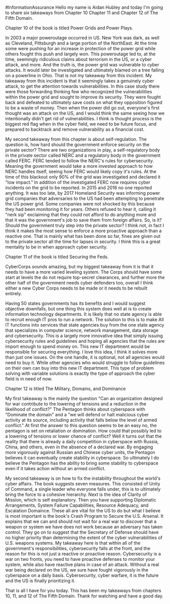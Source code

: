 #InformationAssurance
Hello my name is Aidan Hubley and today I'm going to share six takeaways from Chapter 10 Chapter 11 and Chapter 12 of The Fifth Domain.

Chapter 10 of the book is titled Power Grids and Power Plays. 

In 2003 a major poweroutage occurred in US. New York was dark, as well as Cleveland, Pittsburgh and a large portion of the NorthEast. At the time some were pushing for an increase in protection of the power grid while others fought this push and largely won. This poweroutage led to, at the time, seemingly ridiculous claims about terrorism in the US, or a cyber attack, and more. And the truth is, the power grid was vulnerable to cyber attacks. It would later be investigated and ultimately blamed on a tree falling on a powerline in Ohio. That is not my takeaway from this incident. My takeaway from this incident is that it seemingly takes a genuinely cyber attack, to get the attention towards vulnerabilities. In this case study there were those forwarding thinking few who recognized the vulnerabilities within the power grid and sought to improve its security. They were fought back and defeated to ultimately save costs on what they opposition figured to be a waste of money. Then when the power did go out, everyone's first thought was an attack on the US, and I would think the same seeing how we intentionally didn't get rid of vulnerabilities. I think is thought process is the biggest red flag when in the cyber field, we need to be future focus, and prepared to backtrack and remove vulnerability as a financial cost.

My second takeaway from this chapter is about self-regulation. The question is, how hard should the government enforce security on the private sector? There are two organizations in play, a self-regulatory body in the private sector called NERC and a regulatory body in the government called FERC. FERC tended to follow the NERC's rules for cybersecurity. Meaning the government would take a more invested approach to how NERC handles itself, seeing how FERC would likely copy it's rules. At the time of this blackout only 90% of the grid was investigated and declared it "low impact." In addition of the investigated FERC now requires cyber incidents on the grid to be reported. In 2015 and 2016 no one reported anything. It was too late, by 2017 Homeland Security was informing power grid companies that adversaries to the US had been attempting to penetrate the US power grid. Some companies were not shocked by this because they had been monitoring it for years. Others refused to hear it, calling it "nerk sip" exclaiming that they could not afford to do anything more and that it was the government's job to save them from foreign affairs. So, is it? Should the government truly step into the private sector? I think not, in fact I think it makes the most sense to enforce a more proactive approach than a reactive one. That is mainly what has been done so far, fines are given out to the private sector all the time for lapses in security. I think this is a great mentality to be in when approach cyber security. 


Chapter 11 of the book is titled Securing the Feds.

CyberCorps sounds amazing, but my biggest takeaway from it is that it needs to have a more varied leveling system. The Corps should have some start at levels the do not require top-secret clearances, and further more the other half of the government needs cyber defenders too, overall I think either a new Cyber Corps needs to be made or it needs to be rebuilt entirely.

Having 50 states governments has its benefits and I would suggest objective downfalls, but one thing this system does well at is to create information technology departments. It is likely that no state agency is able to recruit enough IT pros to run a network. The solution to this is to make All IT functions into services that state agencies buy from the one state agency that specializes in computer science, network management, data storage and cybersecurity. This is a largely more innovative idea that simply issuing cybersecurity rules and guidelines and hoping all agencies that the rules are import enough to spend money on. This new IT department would be responsible for securing everything. I love this idea, I think it solves more than just one issues. On the one handle, it is optional, not all agencies would need to buy it. While other agencies who would struggle to follow guidelines on their own can buy into this new IT department. This type of problem solving with variable solutions is exactly the type of approach the cyber field is in need of now.

Chapter 12 is titled The Military, Domains, and Dominance

My first takeaway is the mainly the question "Can an organization designed for war contribute to the lowering of tensions and a reduction in the likelihood of conflict?" The Pentagon thinks about cyberspace with "Dominate the domain" and a "we will defend or halt malicious cyber activity at its source, including activity that falls below the level of armed conflict." At first the answer to this question seems to be an easy no, the pentagon is set on retaliation or domination. How could that possibly led to a lowering of tensions or lower chance of conflict? Well it turns out that the reality that there is already a daily competition in cyberspace with Russia, China, and others, even in the absence of a declared war. By engaging more vigorously against Russian and Chinese cyber units, the Pentagon believes it can eventually create stability in cyberspace. So ultimately I do believe the Pentagon has the ability to bring some stability to cyberspace even if it takes action without an armed conflict.

My second takeaway is on how to fix the instability throughout the world's cyber affairs. The book suggests seven measures. This consisted of Unity of Command, a single leader who everyone falls under, this is to ultimately bring the force to a cohesive hierarchy. Next is the idea of Clarity of Mission, which is self explanatory. Then you have supporting Diplomatic Arrangements, System Failure Capabilities, Resource Adequacy, and Escalation Domaince. These all are vital for the US to do but what I believe is most important is the book's Crash Program to Secure the U.S. Arsenal. It explains that we can and should not wait for a real war to discover that a weapon or system we have does not work because an adversary has taken control. They go on to suggest that the Secretary of Defense should have no higher priority than determining the extent of the cyber vulnerabilities of U.S. weapons systems. My takeaway here is that within all of the government's responsibilities, cybersecurity falls at the front, and the reason for this is not just a reactive or proactive reason. Cybersecurity is a war on two fronts, you need to have proactive defenses to monitor your system, while also have reactive plans in case of an attack. Without a real war being declared on the US, we sure have fought vigorously in the cyberspace on a daily basis. Cybersecurity, cyber warfare, it is the future and the US is finally prioritizing it. 

That is all I have for you today. This has been my takeaways from chapters 10, 11, and 12 of The Fifth Domain. Thank for watching and have a good day. 